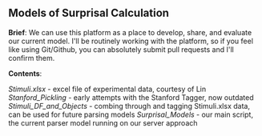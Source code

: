 ## Models of Surprisal Calculation

**Brief**:
We can use this platform as a place to develop, share, and evaluate our current model. 
I'll be routinely working with the platform, so if you feel like using Git/Github, you can 
absolutely submit pull requests and I'll confirm them.

**Contents**:

*Stimuli.xlsx* - excel file of experimental data, courtesy of Lin
*Stanford_Pickling* - early attempts with the Stanford Tagger, now outdated
*Stimuli_DF_and_Objects* - combing through and tagging Stimuli.xlsx data, can be used for future parsing models
*Surprisal_Models* - our main script, the current parser model running on our server approach


